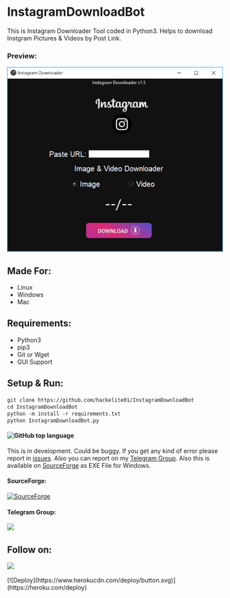 # InstagramDownloadBot
This is Instagram Downloader Tool coded in Python3. Helps to download Instgram Pictures & Videos by Post Link.

### Preview:
![Screenshot](src/screenshot.png)

## Made For:
- Linux
- Windows
- Mac

## Requirements:
- Python3
- pip3
- Git or Wget
- GUI Support

## Setup & Run:
```
git clone https://github.com/hackelite01/InstagramDownloadBot
cd InstagramDownloadBot
python -m install -r requirements.txt
python InstagramDownloadBot.py
```


  
#### ![GitHub top language](https://img.shields.io/github/languages/top/hackelite01/InstagramDownloadBot?logo=python)
  
This is in development. Could be buggy. If you get any kind of error please report in [issues](https://github.com/hackelite01/InstagramDownloadBot/issues). Also you can report on my [Telegram Group](http://t.me/hackelite01). Also this is available on [SourceForge](https://sourceforge.net/projects/InstagramDownloadBot/) as EXE File for Windows.

#### SourceForge:
<a href="https://sourceforge.net/projects/InstagramDownloadBot/"><img alt="SourceForge" src="https://img.shields.io/sourceforge/dt/InstagramDownloadBot?color=blue&label=SourceForge&logo=sourceforge"></a>

</details>

#### Telegram Group:
<a href="https://t.me/hackelite01"><img src="https://img.shields.io/badge/Telegram-Join%20Telegram%20Group-blue.svg?logo=telegram"></a>

## Follow on:
<p align="left">
<a href="https://github.com/hackelite01"><img src="https://img.shields.io/badge/GitHub-Follow%20on%20GitHub-inactive.svg?logo=github"></a>
</p>
[![Deploy](https://www.herokucdn.com/deploy/button.svg)](https://heroku.com/deploy)
